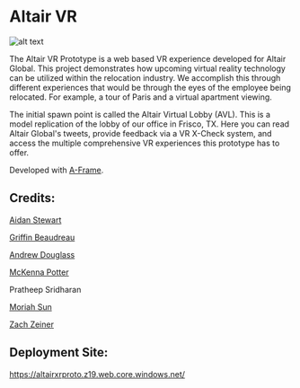 # Altair VR

![alt text](https://github.com/altairorg/xrprototype/blob/main/altair-vr.PNG)

The Altair VR Prototype is a web based VR experience developed for Altair Global. This project demonstrates how upcoming virtual reality technology can be utilized within the relocation industry. We accomplish this through different experiences that would be through the eyes of the employee being relocated. For example, a tour of Paris and a virtual apartment viewing. 

The initial spawn point is called the Altair Virtual Lobby (AVL). This is a model replication of the lobby of our office in Frisco, TX. Here you can read Altair Global's tweets, provide feedback via a VR X-Check system, and access the multiple comprehensive VR experiences this prototype has to offer.

Developed with [A-Frame](https://aframe.io/). 

## Credits:

[Aidan Stewart](https://github.com/na-stewart)

[Griffin Beaudreau](https://github.com/CyberGriffin)

[Andrew Douglass](https://www.linkedin.com/in/andrew-douglass-7a7a5318b/)

[McKenna Potter](https://www.linkedin.com/in/mckenna-potter/)

Pratheep Sridharan

[Moriah Sun](https://www.linkedin.com/in/moriah-sun-66a665207/)

[Zach Zeiner](https://www.linkedin.com/in/zach-zeiner-987061191/)

## Deployment Site:
https://altairxrproto.z19.web.core.windows.net/
